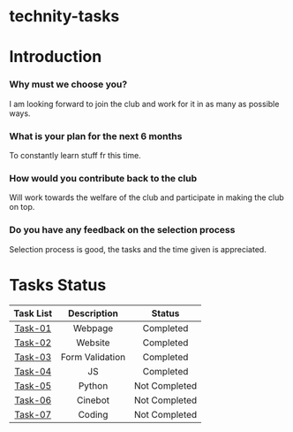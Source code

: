 # technity-tasks
# Introduction
### Why must we choose you?  
I am looking forward to join the club and work for it in as many as possible ways.
### What is your plan for the next 6 months  
To constantly learn stuff fr this time.
### How would you contribute back to the club  
Will work towards the welfare of the club and participate in making the club on top.
### Do you have any feedback on the selection process  
Selection process is good, the tasks and the time given is appreciated.

# Tasks Status
| Task List | Description | Status |
| :-:       | :-:         | :-:    |
| [Task-01](https://github.com/swethxgottumukkala19/technity-tasks/tree/main/task-1)   | Webpage | Completed |
| [Task-02](https://github.com/swethxgottumukkala19/technity-tasks/tree/main/task-2)   | Website | Completed |
| [Task-03](https://github.com/swethxgottumukkala19/technity-tasks/tree/main/task-3)   | Form Validation | Completed |
| [Task-04](https://github.com/swethxgottumukkala19/technity-tasks/tree/main/task-4)  | JS | Completed |
| [Task-05]()   | Python | Not Completed |
| [Task-06]()   | Cinebot | Not Completed |
| [Task-07]()   | Coding | Not Completed |
